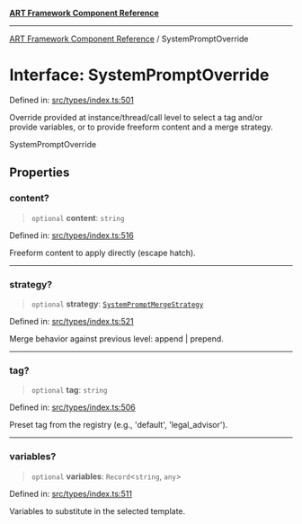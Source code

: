[**ART Framework Component Reference**](../README.md)

***

[ART Framework Component Reference](../README.md) / SystemPromptOverride

# Interface: SystemPromptOverride

Defined in: [src/types/index.ts:501](https://github.com/hashangit/ART/blob/fe46dfaaacd3f198d9540925c3184fcab0f9c813/src/types/index.ts#L501)

Override provided at instance/thread/call level to select a tag and/or provide variables,
or to provide freeform content and a merge strategy.

 SystemPromptOverride

## Properties

### content?

> `optional` **content**: `string`

Defined in: [src/types/index.ts:516](https://github.com/hashangit/ART/blob/fe46dfaaacd3f198d9540925c3184fcab0f9c813/src/types/index.ts#L516)

Freeform content to apply directly (escape hatch).

***

### strategy?

> `optional` **strategy**: [`SystemPromptMergeStrategy`](../type-aliases/SystemPromptMergeStrategy.md)

Defined in: [src/types/index.ts:521](https://github.com/hashangit/ART/blob/fe46dfaaacd3f198d9540925c3184fcab0f9c813/src/types/index.ts#L521)

Merge behavior against previous level: append | prepend.

***

### tag?

> `optional` **tag**: `string`

Defined in: [src/types/index.ts:506](https://github.com/hashangit/ART/blob/fe46dfaaacd3f198d9540925c3184fcab0f9c813/src/types/index.ts#L506)

Preset tag from the registry (e.g., 'default', 'legal_advisor').

***

### variables?

> `optional` **variables**: `Record`\<`string`, `any`\>

Defined in: [src/types/index.ts:511](https://github.com/hashangit/ART/blob/fe46dfaaacd3f198d9540925c3184fcab0f9c813/src/types/index.ts#L511)

Variables to substitute in the selected template.

